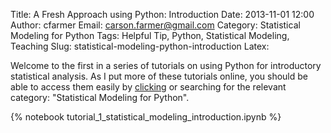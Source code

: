 Title: A Fresh Approach using Python: Introduction
Date: 2013-11-01 12:00
Author: cfarmer
Email: carson.farmer@gmail.com
Category: Statistical Modeling for Python
Tags: Helpful Tip, Python, Statistical Modeling, Teaching
Slug: statistical-modeling-python-introduction
Latex:

Welcome to the first in a series of tutorials on using Python for introductory 
statistical analysis. As I put more of these tutorials online, you should be 
able to access them easily by [clicking][category] or searching for the relevant 
category: "Statistical Modeling for Python".

{% notebook tutorial_1_statistical_modeling_introduction.ipynb %}

[category]: http://www.carsonfarmer.com/category/statistical-modeling-for-python.html
